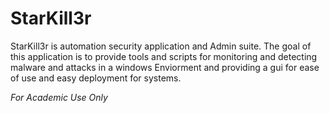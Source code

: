 # StarKill3r
StarKill3r  is automation security application and Admin suite.
The goal of this application is to provide tools and scripts for
monitoring and detecting malware and attacks in a windows 
Enviorment and providing a gui for ease of use and easy
deployment for systems. 

*For Academic Use Only*

